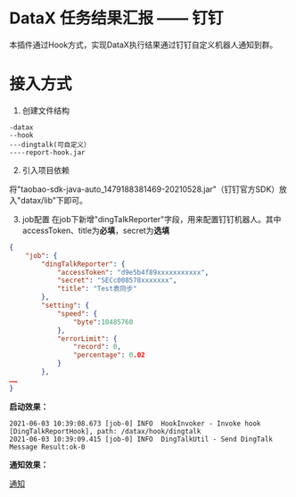 # DataX 任务结果汇报 —— 钉钉

本插件通过Hook方式，实现DataX执行结果通过钉钉自定义机器人通知到群。

# 接入方式

1. 创建文件结构

```text
-datax
--hook
---dingtalk(可自定义）
----report-hook.jar
```

2. 引入项目依赖

将"taobao-sdk-java-auto_1479188381469-20210528.jar"（钉钉官方SDK）放入"datax/lib"下即可。

3. job配置
在job下新增"dingTalkReporter"字段，用来配置钉钉机器人。其中accessToken、title为**必填**，secret为**选填**
```json
{
    "job": {
        "dingTalkReporter": {
            "accessToken": "d9e5b4f89xxxxxxxxxxx",
            "secret": "SECc008578xxxxxxx",
            "title": "Test表同步"
        },
        "setting": {
            "speed": {
                "byte":10485760
            },
            "errorLimit": {
                "record": 0,
                "percentage": 0.02
            }
        },
……
}
```
**启动效果：**

```text
2021-06-03 10:39:08.673 [job-0] INFO  HookInvoker - Invoke hook [DingTalkReportHook], path: /datax/hook/dingtalk
2021-06-03 10:39:09.415 [job-0] INFO  DingTalkUtil - Send DingTalk Message Result:ok-0
```

**通知效果：**

[通知](https://github.com/mchange/datax-dingtalk-report/doc/1.jpg)
